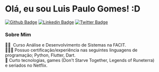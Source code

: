 # Olá, eu sou Luis Paulo Gomes! :D

[![Github Badge](https://img.shields.io/badge/-Github-000?style=flat-square&logo=Github&logoColor=white&link=https://github.com/fagnerpsantos)](https://github.com/luispaulog)
[![Linkedin Badge](https://img.shields.io/badge/-LinkedIn-blue?style=flat-square&logo=Linkedin&logoColor=white&link=https://www.linkedin.com/in/luispaulogomes/)](https://www.linkedin.com/in/luispaulogomes/)
[![Twitter Badge](https://img.shields.io/badge/-Twitter-1ca0f1?style=flat-square&labelColor=1ca0f1&logo=twitter&logoColor=white&link=https://twitter.com/LPGomes_Oficial)](https://twitter.com/LPGomes_Oficial)

### Sobre Mim
👨‍🎓 &nbsp;Curso Análise e Desenvolvimento de Sistemas na FACIT. 
<br/> 👨🏼‍🏫 Possuo certificação/experiência nas seguintes linguagens de programação; Python, Flutter, Dart.
<br/> 💬 Curto tecnologias, games (Don't Starve Together, Legends of Runeterra) e seriados no Netflix.
